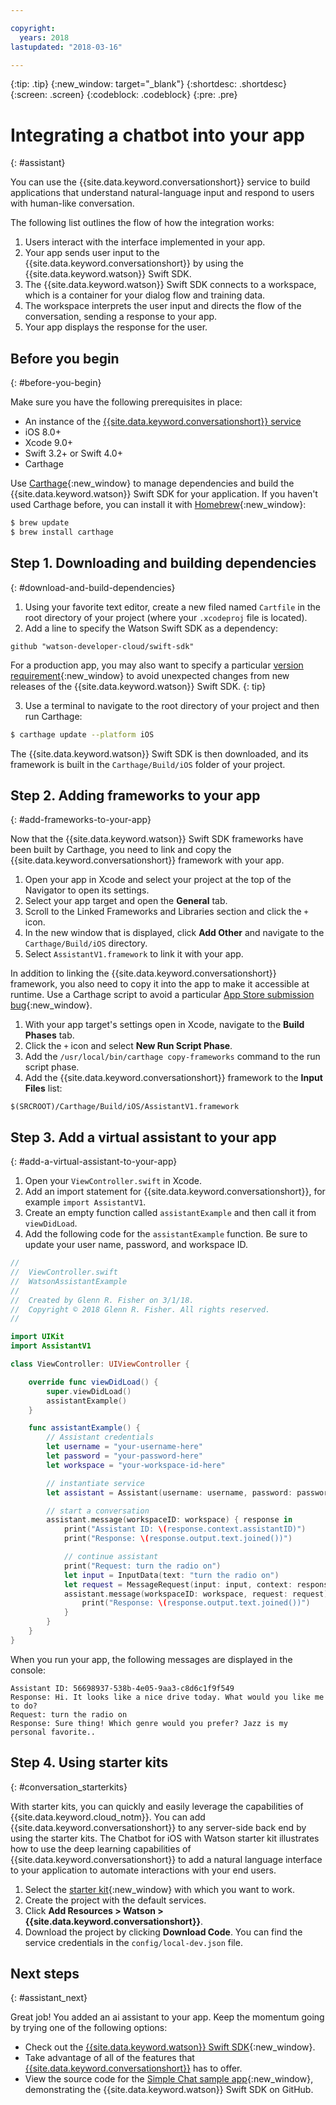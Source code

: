 ```yaml
---

copyright:
  years: 2018
lastupdated: "2018-03-16"

---
```


{:tip: .tip}
{:new_window: target="_blank"}
{:shortdesc: .shortdesc}
{:screen: .screen}
{:codeblock: .codeblock}
{:pre: .pre}

# Integrating a chatbot into your app
{: #assistant}

You can use the {{site.data.keyword.conversationshort}} service to build applications that understand natural-language input and respond to users with human-like conversation.

The following list outlines the flow of how the integration works:

  1. Users interact with the interface implemented in your app.
  2. Your app sends user input to the {{site.data.keyword.conversationshort}} by using the {{site.data.keyword.watson}} Swift SDK.
  3. The {{site.data.keyword.watson}} Swift SDK connects to a workspace, which is a container for your dialog flow and training data.
  4. The workspace interprets the user input and directs the flow of the conversation, sending a response to your app.
  5. Your app displays the response for the user.

## Before you begin
{: #before-you-begin}

Make sure you have the following prerequisites in place:

  * An instance of the [{{site.data.keyword.conversationshort}} service](/docs/services/conversation/getting-started.html)
  * iOS 8.0+
  * Xcode 9.0+
  * Swift 3.2+ or Swift 4.0+
  * Carthage

Use [Carthage](https://github.com/Carthage/Carthage){:new_window} to manage dependencies and build the {{site.data.keyword.watson}} Swift SDK for your application. If you haven't used Carthage before, you can install it with [Homebrew](http://brew.sh/){:new_window}:

```bash
$ brew update
$ brew install carthage
```

## Step 1. Downloading and building dependencies
{: #download-and-build-dependencies}

1. Using your favorite text editor, create a new filed named `Cartfile` in the root directory of your project (where your `.xcodeproj` file is located).
2. Add a line to specify the Watson Swift SDK as a dependency:

  ```
  github "watson-developer-cloud/swift-sdk"
  ```

  For a production app, you may also want to specify a particular [version requirement](https://github.com/Carthage/Carthage/blob/master/Documentation/Artifacts.md#version-requirement){:new_window} to avoid unexpected changes from new releases of the {{site.data.keyword.watson}} Swift SDK.
  {: tip}

3. Use a terminal to navigate to the root directory of your project and then run Carthage:

  ```bash
  $ carthage update --platform iOS
  ```

  The {{site.data.keyword.watson}} Swift SDK is then downloaded, and its framework is built in the `Carthage/Build/iOS` folder of your project.

## Step 2. Adding frameworks to your app
{: #add-frameworks-to-your-app}

Now that the {{site.data.keyword.watson}} Swift SDK frameworks have been built by Carthage, you need to link and copy the {{site.data.keyword.conversationshort}} framework with your app.

1. Open your app in Xcode and select your project at the top of the Navigator to open its settings.
2. Select your app target and open the **General** tab.
3. Scroll to the Linked Frameworks and Libraries section and click the `+` icon.
4. In the new window that is displayed, click **Add Other** and navigate to the `Carthage/Build/iOS` directory.
5. Select `AssistantV1.framework` to link it with your app.

In addition to linking the {{site.data.keyword.conversationshort}} framework, you also need to copy it into the app to make it accessible at runtime. Use a Carthage script to avoid a particular [App Store submission bug](http://www.openradar.me/radar?id=6409498411401216){:new_window}.

1. With your app target's settings open in Xcode, navigate to the **Build Phases** tab.
2. Click the `+` icon and select **New Run Script Phase**.
3. Add the `/usr/local/bin/carthage copy-frameworks` command to the run script phase.
4. Add the {{site.data.keyword.conversationshort}} framework to the **Input Files** list:

  ```
  $(SRCROOT)/Carthage/Build/iOS/AssistantV1.framework

  ```

## Step 3. Add a virtual assistant to your app
{: #add-a-virtual-assistant-to-your-app}

1. Open your `ViewController.swift` in Xcode.
2. Add an import statement for {{site.data.keyword.conversationshort}}, for example `import AssistantV1`.
3. Create an empty function called `assistantExample` and then call it from `viewDidLoad`.
4. Add the following code for the `assistantExample` function. Be sure to update your user name, password, and workspace ID.

```swift
//
//  ViewController.swift
//  WatsonAssistantExample
//
//  Created by Glenn R. Fisher on 3/1/18.
//  Copyright © 2018 Glenn R. Fisher. All rights reserved.
//

import UIKit
import AssistantV1

class ViewController: UIViewController {

    override func viewDidLoad() {
        super.viewDidLoad()
        assistantExample()
    }

    func assistantExample() {
        // Assistant credentials
        let username = "your-username-here"
        let password = "your-password-here"
        let workspace = "your-workspace-id-here"

        // instantiate service
        let assistant = Assistant(username: username, password: password, version: "2018-03-01")

        // start a conversation
        assistant.message(workspaceID: workspace) { response in
            print("Assistant ID: \(response.context.assistantID)")
            print("Response: \(response.output.text.joined())")

            // continue assistant
            print("Request: turn the radio on")
            let input = InputData(text: "turn the radio on")
            let request = MessageRequest(input: input, context: response.context)
            assistant.message(workspaceID: workspace, request: request) { response in
                print("Response: \(response.output.text.joined())")
            }
        }
    }
}
```

When you run your app, the following messages are displayed in the console:

```
Assistant ID: 56698937-538b-4e05-9aa3-c8d6c1f9f549
Response: Hi. It looks like a nice drive today. What would you like me to do?
Request: turn the radio on
Response: Sure thing! Which genre would you prefer? Jazz is my personal favorite..
```
## Step 4. Using starter kits
{: #conversation_starterkits}

With starter kits, you can quickly and easily leverage the capabilities of {{site.data.keyword.cloud_notm}}. You can add {{site.data.keyword.conversationshort}} to any server-side back end by using the starter kits. The Chatbot for iOS with Watson starter kit illustrates how to use the deep learning capabilities of {{site.data.keyword.conversationshort}} to add a natural language interface to your application to automate interactions with your end users.

1. Select the [starter kit](https://console.bluemix.net/developer/appledevelopment/starter-kits){:new_window} with which you want to work.
2. Create the project with the default services.
3. Click **Add Resources > Watson > {{site.data.keyword.conversationshort}}**.
4. Download the project by clicking **Download Code**. You can find the service credentials in the `config/local-dev.json` file.

## Next steps
{: #assistant_next}

Great job! You added an ai assistant to your app. Keep the momentum going by trying one of the following options:

* Check out the [{{site.data.keyword.watson}} Swift SDK](https://github.com/watson-developer-cloud/swift-sdk){:new_window}.
* Take advantage of all of the features that [{{site.data.keyword.conversationshort}}](/docs/services/conversation/index.html) has to offer.
* View the source code for the [Simple Chat sample app](https://github.com/watson-developer-cloud/simple-chat-swift){:new_window}, demonstrating the {{site.data.keyword.watson}} Swift SDK on GitHub.

